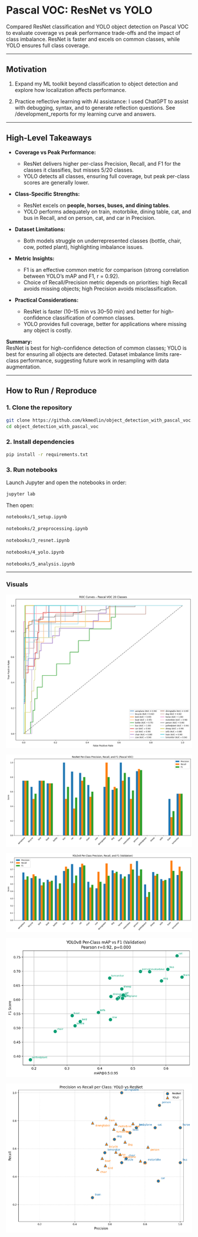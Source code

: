 # Pascal VOC: ResNet vs YOLO
Compared ResNet classification and YOLO object detection on Pascal VOC to evaluate coverage vs peak performance trade-offs and the impact of class imbalance. ResNet is faster and excels on common classes, while YOLO ensures full class coverage.

---
## Motivation

1. Expand my ML toolkit beyond classification to object detection and explore how localization affects performance.

2. Practice reflective learning with AI assistance: I used ChatGPT to assist with debugging, syntax, and to generate reflection questions. See /development_reports for my learning curve and answers.

---

## High-Level Takeaways

- **Coverage vs Peak Performance:**  
  - ResNet delivers higher per-class Precision, Recall, and F1 for the classes it classifies, but misses 5/20 classes.  
  - YOLO detects all classes, ensuring full coverage, but peak per-class scores are generally lower.

- **Class-Specific Strengths:**  
  - ResNet excels on **people, horses, buses, and dining tables**.  
  - YOLO performs adequately on train, motorbike, dining table, cat, and bus in Recall, and on person, cat, and car in Precision.  

- **Dataset Limitations:**  
  - Both models struggle on underrepresented classes (bottle, chair, cow, potted plant), highlighting imbalance issues.

- **Metric Insights:**  
  - F1 is an effective common metric for comparison (strong correlation between YOLO’s mAP and F1, r = 0.92).  
  - Choice of Recall/Precision metric depends on priorities: high Recall avoids missing objects; high Precision avoids misclassification.

- **Practical Considerations:**  
  - ResNet is faster (10–15 min vs 30–50 min) and better for high-confidence classification of common classes.  
  - YOLO provides full coverage, better for applications where missing any object is costly.

**Summary:**  
ResNet is best for high-confidence detection of common classes; YOLO is best for ensuring all objects are detected. Dataset imbalance limits rare-class performance, suggesting future work in resampling with data augmentation.

---


## How to Run / Reproduce  

### 1. Clone the repository  
```bash
git clone https://github.com/kkmedlin/object_detection_with_pascal_voc.git
cd object_detection_with_pascal_voc
``` 

### 2. Install dependencies  
```bash
pip install -r requirements.txt
```  

### 3. Run notebooks

Launch Jupyter and open the notebooks in order:
```bash
jupyter lab
```
Then open:

    notebooks/1_setup.ipynb

    notebooks/2_preprocessing.ipynb

    notebooks/3_resnet.ipynb

    notebooks/4_yolo.ipynb

    notebooks/5_analysis.ipynb

---

### **Visuals**  
![FPR_vs TPR ROC_Curves (ResNet)](results/resnet_results/resnet_val_roc_curves.png)

![PRF1 Bar Chart (ResNet)](results/resnet_results/resnet_perclass_prf1.png)

![PRF1 Bar Chart (YOLO)](results/yolo_results/yolo_perclass_prf1.png)

![mAP vs F1 Scatterplot (YOLO)](results/yolo_results/yolo_map_vs_f1_scatter.png)

![Precision vs Recall Scatterplot](results/comparison_results/precision_recall_scatter.png)
 
